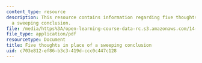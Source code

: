 ```yaml
---
content_type: resource
description: This resource contains information regarding five thoughts in place of
  a sweeping conclusion.
file: /media/https%3A/open-learning-course-data-rc.s3.amazonaws.com/14-73-the-challenge-of-world-poverty-spring-2011/c703e812ef86b3c3419dccc0c447c128_MIT14_73S11_Lec26_slides.pdf
file_type: application/pdf
resourcetype: Document
title: Five thoughts in place of a sweeping conclusion
uid: c703e812-ef86-b3c3-419d-ccc0c447c128
---
```


